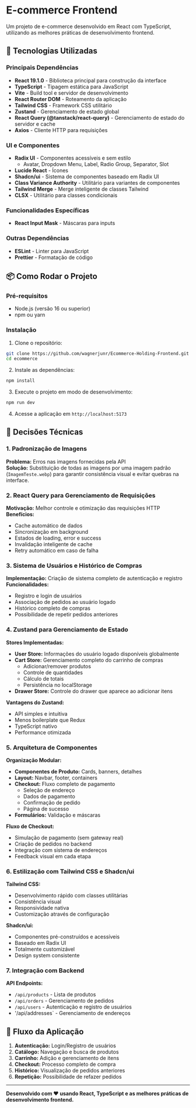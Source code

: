       
# E-commerce Frontend

Um projeto de e-commerce desenvolvido em React com TypeScript, utilizando as melhores práticas de desenvolvimento frontend.

## 🚀 Tecnologias Utilizadas

### Principais Dependências

- **React 19.1.0** - Biblioteca principal para construção da interface
- **TypeScript** - Tipagem estática para JavaScript
- **Vite** - Build tool e servidor de desenvolvimento
- **React Router DOM** - Roteamento da aplicação
- **Tailwind CSS** - Framework CSS utilitário
- **Zustand** - Gerenciamento de estado global
- **React Query (@tanstack/react-query)** - Gerenciamento de estado do servidor e cache
- **Axios** - Cliente HTTP para requisições

### UI e Componentes

- **Radix UI** - Componentes acessíveis e sem estilo
  - Avatar, Dropdown Menu, Label, Radio Group, Separator, Slot
- **Lucide React** - Ícones
- **Shadcn/ui** - Sistema de componentes baseado em Radix UI
- **Class Variance Authority** - Utilitário para variantes de componentes
- **Tailwind Merge** - Merge inteligente de classes Tailwind
- **CLSX** - Utilitário para classes condicionais

### Funcionalidades Específicas

- **React Input Mask** - Máscaras para inputs

### Outras Dependências
- **ESLint** - Linter para JavaScript
- **Prettier** - Formatação de código


## 📦 Como Rodar o Projeto

### Pré-requisitos

- Node.js (versão 16 ou superior)
- npm ou yarn

### Instalação

1. Clone o repositório:
```bash
git clone https://github.com/wagnerjunr/Ecommerce-Holding-Frontend.git
cd ecommerce
```

2. Instale as dependências:
```bash
npm install
```

3. Execute o projeto em modo de desenvolvimento:
```bash
npm run dev
```

4. Acesse a aplicação em `http://localhost:5173`


## 🎯 Decisões Técnicas

### 1. Padronização de Imagens
**Problema:** Erros nas imagens fornecidas pela API  
**Solução:** Substituição de todas as imagens por uma imagem padrão (`ImagemTeste.webp`) para garantir consistência visual e evitar quebras na interface.

### 2. React Query para Gerenciamento de Requisições
**Motivação:** Melhor controle e otimização das requisições HTTP  
**Benefícios:**
- Cache automático de dados
- Sincronização em background
- Estados de loading, error e success
- Invalidação inteligente de cache
- Retry automático em caso de falha

### 3. Sistema de Usuários e Histórico de Compras
**Implementação:** Criação de sistema completo de autenticação e registro  
**Funcionalidades:**
- Registro e login de usuários
- Associação de pedidos ao usuário logado
- Histórico completo de compras
- Possibilidade de repetir pedidos anteriores

### 4. Zustand para Gerenciamento de Estado
**Stores Implementadas:**
- **User Store:** Informações do usuário logado disponíveis globalmente
- **Cart Store:** Gerenciamento completo do carrinho de compras
  - Adicionar/remover produtos
  - Controle de quantidades
  - Cálculo de totais
  - Persistência no localStorage
- **Drawer Store:** Controle do drawer que aparece ao adicionar itens

**Vantagens do Zustand:**
- API simples e intuitiva
- Menos boilerplate que Redux
- TypeScript nativo
- Performance otimizada

### 5. Arquitetura de Componentes
**Organização Modular:**
- **Componentes de Produto:** Cards, banners, detalhes
- **Layout:** Navbar, footer, containers
- **Checkout:** Fluxo completo de pagamento
  - Seleção de endereço
  - Dados de pagamento
  - Confirmação de pedido
  - Página de sucesso
- **Formulários:** Validação e máscaras

**Fluxo de Checkout:**
- Simulação de pagamento (sem gateway real)
- Criação de pedidos no backend
- Integração com sistema de endereços
- Feedback visual em cada etapa

### 6. Estilização com Tailwind CSS e Shadcn/ui
**Tailwind CSS:**
- Desenvolvimento rápido com classes utilitárias
- Consistência visual
- Responsividade nativa
- Customização através de configuração

**Shadcn/ui:**
- Componentes pré-construídos e acessíveis
- Baseado em Radix UI
- Totalmente customizável
- Design system consistente

### 7. Integração com Backend
**API Endpoints:**
- `/api/products` - Lista de produtos
- `/api/orders` - Gerenciamento de pedidos
- `/api/users` - Autenticação e registro de usuários
- '/api/addresses` - Gerenciamento de endereços

## 🔄 Fluxo da Aplicação

1. **Autenticação:** Login/Registro de usuários
2. **Catálogo:** Navegação e busca de produtos
3. **Carrinho:** Adição e gerenciamento de itens
4. **Checkout:** Processo completo de compra
5. **Histórico:** Visualização de pedidos anteriores
6. **Repetição:** Possibilidade de refazer pedidos

---

**Desenvolvido com ❤️ usando React, TypeScript e as melhores práticas de desenvolvimento frontend.**
        